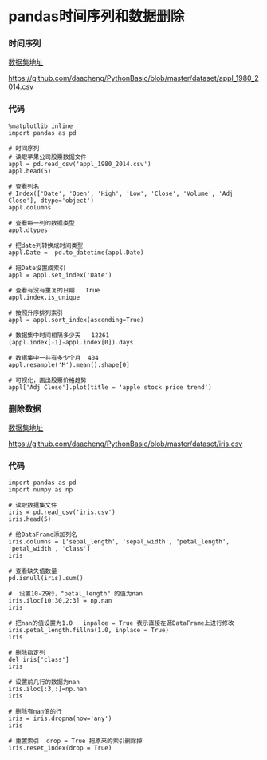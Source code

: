 # pandas时间序列和数据删除
### 时间序列
[数据集地址](https://github.com/daacheng/PythonBasic/blob/master/dataset/appl_1980_2014.csv)

https://github.com/daacheng/PythonBasic/blob/master/dataset/appl_1980_2014.csv
### 代码

    %matplotlib inline
    import pandas as pd

    # 时间序列
    # 读取苹果公司股票数据文件
    appl = pd.read_csv('appl_1980_2014.csv')
    appl.head(5)

    # 查看列名
    # Index(['Date', 'Open', 'High', 'Low', 'Close', 'Volume', 'Adj Close'], dtype='object') 
    appl.columns

    # 查看每一列的数据类型
    appl.dtypes

    # 把date列转换成时间类型
    appl.Date =  pd.to_datetime(appl.Date)

    # 把Date设置成索引
    appl = appl.set_index('Date')

    # 查看有没有重复的日期   True
    appl.index.is_unique

    # 按照升序排列索引
    appl = appl.sort_index(ascending=True)

    # 数据集中时间相隔多少天   12261
    (appl.index[-1]-appl.index[0]).days

    # 数据集中一共有多少个月  404
    appl.resample('M').mean().shape[0]

    # 可视化，画出股票价格趋势
    appl['Adj Close'].plot(title = 'apple stock price trend')

### 删除数据
[数据集地址](https://github.com/daacheng/PythonBasic/blob/master/dataset/iris.csv)

https://github.com/daacheng/PythonBasic/blob/master/dataset/iris.csv

### 代码

    import pandas as pd
    import numpy as np

    # 读取数据集文件
    iris = pd.read_csv('iris.csv')
    iris.head(5)

    # 给DataFrame添加列名
    iris.columns = ['sepal_length', 'sepal_width', 'petal_length', 'petal_width', 'class']
    iris

    # 查看缺失值数量
    pd.isnull(iris).sum()

    #  设置10-29行，"petal_length" 的值为nan
    iris.iloc[10:30,2:3] = np.nan
    iris

    # 把nan的值设置为1.0   inpalce = True 表示直接在源DataFrame上进行修改
    iris.petal_length.fillna(1.0, inplace = True)
    iris

    # 删除指定列
    del iris['class']
    iris

    # 设置前几行的数据为nan
    iris.iloc[:3,:]=np.nan
    iris

    # 删除有nan值的行
    iris = iris.dropna(how='any')
    iris

    # 重置索引  drop = True 把原来的索引删除掉
    iris.reset_index(drop = True)
